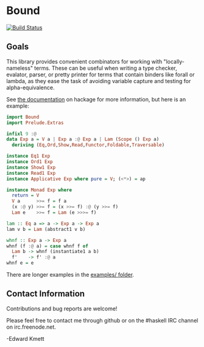 Bound
=====

[![Build Status](https://secure.travis-ci.org/ekmett/bound.png?branch=master)](http://travis-ci.org/ekmett/bound)

Goals
-----

This library provides convenient combinators for working with "locally-nameless" terms. These can be useful
when writing a type checker, evalator, parser, or pretty printer for terms that contain binders like forall
or lambda, as they ease the task of avoiding variable capture and testing for alpha-equivalence.

See [the documentation](http://hackage.haskell.org/package/bound) on hackage for more information, but here is an example:

```haskell
import Bound
import Prelude.Extras

infixl 9 :@
data Exp a = V a | Exp a :@ Exp a | Lam (Scope () Exp a)
  deriving (Eq,Ord,Show,Read,Functor,Foldable,Traversable)

instance Eq1 Exp
instance Ord1 Exp
instance Show1 Exp
instance Read1 Exp
instance Applicative Exp where pure = V; (<*>) = ap

instance Monad Exp where
  return = V
  V a      >>= f = f a
  (x :@ y) >>= f = (x >>= f) :@ (y >>= f)
  Lam e    >>= f = Lam (e >>>= f)

lam :: Eq a => a -> Exp a -> Exp a
lam v b = Lam (abstract1 v b)

whnf :: Exp a -> Exp a
whnf (f :@ a) = case whnf f of
  Lam b -> whnf (instantiate1 a b)
  f'    -> f' :@ a
whnf e = e
```

   There are longer examples in the [examples/ folder](https://github.com/ekmett/bound/tree/master/examples).

Contact Information
-------------------

Contributions and bug reports are welcome!

Please feel free to contact me through github or on the #haskell IRC channel on irc.freenode.net.

-Edward Kmett

